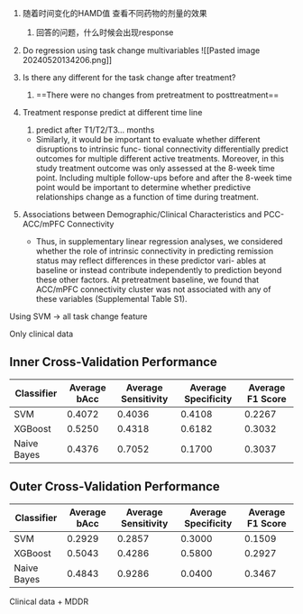 1. 随着时间变化的HAMD值 查看不同药物的剂量的效果
	1. 回答的问题，什么时候会出现response

2. Do regression using task change multivariables
![[Pasted image 20240520134206.png]]

3. Is there any different for the task change after treatment?
	1. ==There were no changes from pretreatment to posttreatment==

5. Treatment response predict at different time line
	1. predict after T1/T2/T3... months 
	- Similarly, it would be important to evaluate whether different disruptions to intrinsic func- tional connectivity differentially predict outcomes for multiple different active treatments. Moreover, in this study treatment outcome was only assessed at the 8-week time point. Including multiple follow-ups before and after the 8-week time point would be important to determine whether predictive relationships change as a function of time during treatment.


6. Associations between Demographic/Clinical Characteristics and PCC-ACC/mPFC Connectivity
	- Thus, in supplementary linear regression analyses, we considered whether the role of intrinsic connectivity in predicting remission status may reflect differences in these predictor vari- ables at baseline or instead contribute independently to prediction beyond these other factors. At pretreatment baseline, we found that ACC/mPFC connectivity cluster was not associated with any of these variables (Supplemental Table S1).

Using SVM -> all task change feature

Only clinical data 

## Inner Cross-Validation Performance
| Classifier | Average bAcc | Average Sensitivity | Average Specificity | Average F1 Score |
|------------|-----------------|------------------|---------------------|---------------------|
| SVM | 0.4072 | 0.4036 | 0.4108 | 0.2267 |
| XGBoost | 0.5250 | 0.4318 | 0.6182 | 0.3032 |
| Naive Bayes | 0.4376 | 0.7052 | 0.1700 | 0.3037 |

## Outer Cross-Validation Performance
| Classifier | Average bAcc | Average Sensitivity | Average Specificity | Average F1 Score |
|------------|-----------------|------------------|---------------------|---------------------|
| SVM | 0.2929 | 0.2857 | 0.3000 | 0.1509 |
| XGBoost | 0.5043 | 0.4286 | 0.5800 | 0.2927 |
| Naive Bayes | 0.4843 | 0.9286 | 0.0400 | 0.3467 |

Clinical data + MDDR 